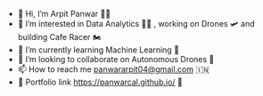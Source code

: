 - 👋 Hi, I’m Arpit Panwar 🧑‍🌾
- 👀 I’m interested in Data Analytics 🧑‍💻 , working on Drones 🛩️ and building Cafe Racer 🏍️
- 🌱 I’m currently learning Machine Learning 🧠
- 💞️ I’m looking to collaborate on Autonomous Drones 🤖
- 📫 How to reach me panwararpit04@gmail.com 🇮🇳
- 💼 Portfolio link https://panwarcal.github.io/ 📜

<!---
panwarcal/panwarcal is a ✨ special ✨ repository because its `README.md` (this file) appears on your GitHub profile.
You can click the Preview link to take a look at your changes.
--->
